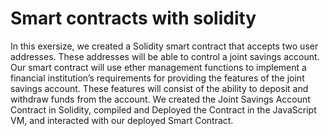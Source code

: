 # Smart contracts with solidity

In this exersize, we created a Solidity smart contract that accepts two user addresses. These addresses will be able to control a joint savings account. Our  smart contract will use ether management functions to implement a financial institution’s requirements for providing the features of the joint savings account. These features will consist of the ability to deposit and withdraw funds from the account. We created the Joint Savings Account Contract in Solidity, compiled and Deployed the Contract in the JavaScript VM, and interacted with our deployed Smart Contract. 
